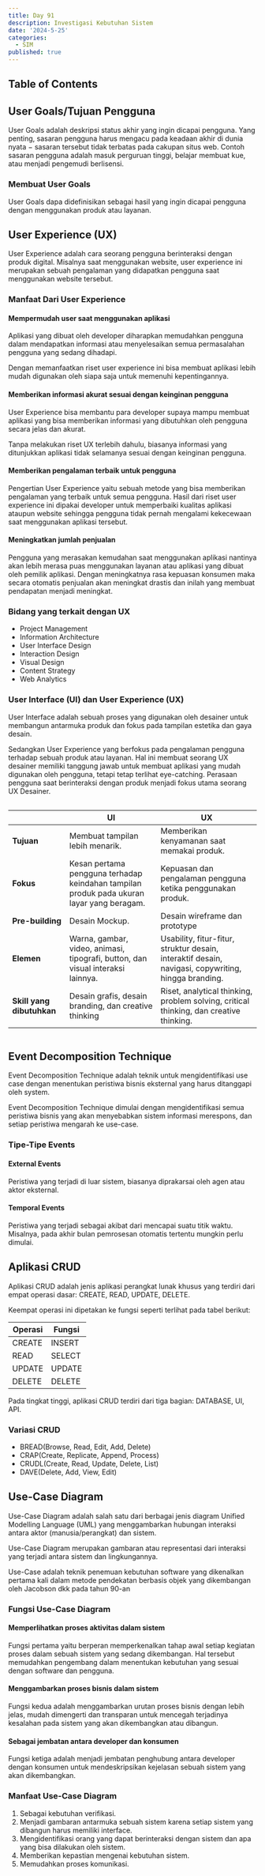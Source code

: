 ```yaml
---
title: Day 91
description: Investigasi Kebutuhan Sistem
date: '2024-5-25'
categories:
  - SIM
published: true
---
```


## Table of Contents

## User Goals/Tujuan Pengguna

User Goals adalah deskripsi status akhir yang ingin dicapai pengguna. Yang penting, sasaran pengguna harus mengacu pada keadaan akhir di dunia nyata $-$ sasaran tersebut tidak terbatas pada cakupan situs web. Contoh sasaran pengguna adalah masuk perguruan tinggi, belajar membuat kue, atau menjadi pengemudi berlisensi.

### Membuat User Goals

User Goals dapa didefinisikan sebagai hasil yang ingin dicapai pengguna dengan menggunakan produk atau layanan.

## User Experience (UX)

User Experience adalah cara seorang pengguna berinteraksi dengan produk digital. Misalnya saat menggunakan website, user experience ini merupakan sebuah pengalaman yang didapatkan pengguna saat menggunakan website tersebut.

### Manfaat Dari User Experience

#### Mempermudah user saat menggunakan aplikasi

Aplikasi yang dibuat oleh developer diharapkan memudahkan pengguna dalam mendapatkan informasi atau menyelesaikan semua permasalahan pengguna yang sedang dihadapi.

Dengan memanfaatkan riset user experience ini bisa membuat aplikasi lebih mudah digunakan oleh siapa saja untuk memenuhi kepentingannya.

#### Memberikan informasi akurat sesuai dengan keinginan pengguna

User Experience bisa membantu para developer supaya mampu membuat aplikasi yang bisa memberikan informasi yang dibutuhkan oleh pengguna secara jelas dan akurat.

Tanpa melakukan riset UX terlebih dahulu, biasanya informasi yang ditunjukkan aplikasi tidak selamanya sesuai dengan keinginan pengguna.

#### Memberikan pengalaman terbaik untuk pengguna

Pengertian User Experience yaitu sebuah metode yang bisa memberikan pengalaman yang terbaik untuk semua pengguna. Hasil dari riset user experience ini dipakai developer untuk memperbaiki kualitas aplikasi ataupun website sehingga pengguna tidak pernah mengalami kekecewaan saat menggunakan aplikasi tersebut.

#### Meningkatkan jumlah penjualan

Pengguna yang merasakan kemudahan saat menggunakan aplikasi nantinya akan lebih merasa puas menggunakan layanan atau aplikasi yang dibuat oleh pemilik aplikasi. Dengan meningkatnya rasa kepuasan konsumen maka secara otomatis penjualan akan meningkat drastis dan inilah yang membuat pendapatan menjadi meningkat.

### Bidang yang terkait dengan UX

- Project Management
- Information Architecture
- User Interface Design
- Interaction Design
- Visual Design
- Content Strategy
- Web Analytics

### User Interface (UI) dan User Experience (UX)

User Interface adalah sebuah proses yang digunakan oleh desainer untuk membangun antarmuka produk dan fokus pada tampilan estetika dan gaya desain.

Sedangkan User Experience yang berfokus pada pengalaman pengguna terhadap sebuah produk atau layanan. Hal ini membuat seorang UX desainer memiliki tanggung jawab untuk membuat aplikasi yang mudah digunakan oleh pengguna, tetapi tetap terlihat eye-catching. Perasaan pengguna saat berinteraksi dengan produk menjadi fokus utama seorang UX Desainer.

<div style="overflow-x: scroll;">

|                           | UI                                                                                        | UX                                                                                                  |
| ------------------------- | ----------------------------------------------------------------------------------------- | --------------------------------------------------------------------------------------------------- |
| **Tujuan**                | Membuat tampilan lebih menarik.                                                           | Memberikan kenyamanan saat memakai produk.                                                          |
| **Fokus**                 | Kesan pertama pengguna terhadap keindahan tampilan produk pada ukuran layar yang beragam. | Kepuasan dan pengalaman pengguna ketika penggunakan produk.                                         |
| **Pre-building**          | Desain Mockup.                                                                            | Desain wireframe dan prototype                                                                      |
| **Elemen**                | Warna, gambar, video, animasi, tipografi, button, dan visual interaksi lainnya.           | Usability, fitur-fitur, struktur desain, interaktif desain, navigasi, copywriting, hingga branding. |
| **Skill yang dibutuhkan** | Desain grafis, desain branding, dan creative thinking                                     | Riset, analytical thinking, problem solving, critical thinking, dan creative thinking.              |

</div>

## Event Decomposition Technique

Event Decomposition Technique adalah teknik untuk mengidentifikasi use case dengan menentukan peristiwa bisnis eksternal yang harus ditanggapi oleh system.

Event Decomposition Technique dimulai dengan mengidentifikasi semua peristiwa bisnis yang akan menyebabkan sistem informasi merespons, dan setiap peristiwa mengarah ke use-case.

### Tipe-Tipe Events

#### External Events

Peristiwa yang terjadi di luar sistem, biasanya diprakarsai oleh agen atau aktor eksternal.

#### Temporal Events

Peristiwa yang terjadi sebagai akibat dari mencapai suatu titik waktu. Misalnya, pada akhir bulan pemrosesan otomatis tertentu mungkin perlu dimulai.

## Aplikasi CRUD

Aplikasi CRUD adalah jenis aplikasi perangkat lunak khusus yang terdiri dari empat operasi dasar: CREATE, READ, UPDATE, DELETE.

Keempat operasi ini dipetakan ke fungsi seperti terlihat pada tabel berikut:

| Operasi | Fungsi |
| ------- | ------ |
| CREATE  | INSERT |
| READ    | SELECT |
| UPDATE  | UPDATE |
| DELETE  | DELETE |

Pada tingkat tinggi, aplikasi CRUD terdiri dari tiga bagian: DATABASE, UI, API.

### Variasi CRUD

- BREAD(Browse, Read, Edit, Add, Delete)
- CRAP(Create, Replicate, Append, Process)
- CRUDL(Create, Read, Update, Delete, List)
- DAVE(Delete, Add, View, Edit)

## Use-Case Diagram

Use-Case Diagram adalah salah satu dari berbagai jenis diagram Unified Modelling Language (UML) yang menggambarkan hubungan interaksi antara aktor (manusia/perangkat) dan sistem.

Use-Case Diagram merupakan gambaran atau representasi dari interaksi yang terjadi antara sistem dan lingkungannya.

Use-Case adalah teknik penemuan kebutuhan software yang dikenalkan pertama kali dalam metode pendekatan berbasis objek yang dikembangan oleh Jacobson dkk pada tahun 90-an

### Fungsi Use-Case Diagram

#### Memperlihatkan proses aktivitas dalam sistem

Fungsi pertama yaitu berperan memperkenalkan tahap awal setiap kegiatan proses dalam sebuah sistem yang sedang dikembangan. Hal tersebut memudahkan pengembang dalam menentukan kebutuhan yang sesuai dengan software dan pengguna.

#### Menggambarkan proses bisnis dalam sistem

Fungsi kedua adalah menggambarkan urutan proses bisnis dengan lebih jelas, mudah dimengerti dan transparan untuk mencegah terjadinya kesalahan pada sistem yang akan dikembangkan atau dibangun.

#### Sebagai jembatan antara developer dan konsumen

Fungsi ketiga adalah menjadi jembatan penghubung antara developer dengan konsumen untuk mendeskripsikan kejelasan sebuah sistem yang akan dikembangkan.

### Manfaat Use-Case Diagram

1. Sebagai kebutuhan verifikasi.
2. Menjadi gambaran antarmuka sebuah sistem karena setiap sistem yang dibangun harus memiliki interface.
3. Mengidentifikasi orang yang dapat berinteraksi dengan sistem dan apa yang bisa dilakukan oleh sistem.
4. Memberikan kepastian mengenai kebutuhan sistem.
5. Memudahkan proses komunikasi.
